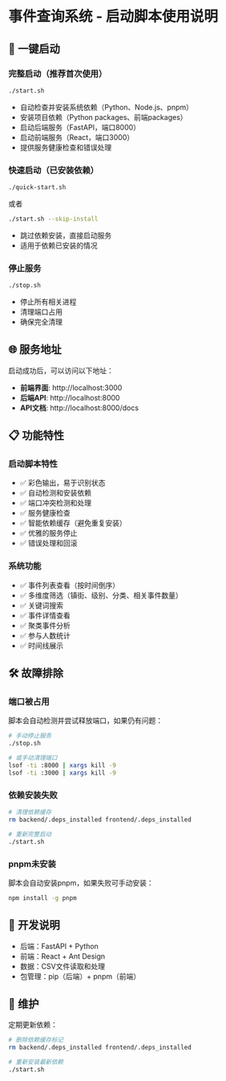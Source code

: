 # 事件查询系统 - 启动脚本使用说明

## 🚀 一键启动

### 完整启动（推荐首次使用）
```bash
./start.sh
```
- 自动检查并安装系统依赖（Python、Node.js、pnpm）
- 安装项目依赖（Python packages、前端packages）
- 启动后端服务（FastAPI，端口8000）
- 启动前端服务（React，端口3000）
- 提供服务健康检查和错误处理

### 快速启动（已安装依赖）
```bash
./quick-start.sh
```
或者
```bash
./start.sh --skip-install
```
- 跳过依赖安装，直接启动服务
- 适用于依赖已安装的情况

### 停止服务
```bash
./stop.sh
```
- 停止所有相关进程
- 清理端口占用
- 确保完全清理

## 🌐 服务地址

启动成功后，可以访问以下地址：

- **前端界面**: http://localhost:3000
- **后端API**: http://localhost:8000
- **API文档**: http://localhost:8000/docs

## 📋 功能特性

### 启动脚本特性
- ✅ 彩色输出，易于识别状态
- ✅ 自动检测和安装依赖
- ✅ 端口冲突检测和处理
- ✅ 服务健康检查
- ✅ 智能依赖缓存（避免重复安装）
- ✅ 优雅的服务停止
- ✅ 错误处理和回滚

### 系统功能
- ✅ 事件列表查看（按时间倒序）
- ✅ 多维度筛选（镇街、级别、分类、相关事件数量）
- ✅ 关键词搜索
- ✅ 事件详情查看
- ✅ 聚类事件分析
- ✅ 参与人数统计
- ✅ 时间线展示

## 🛠️ 故障排除

### 端口被占用
脚本会自动检测并尝试释放端口，如果仍有问题：
```bash
# 手动停止服务
./stop.sh

# 或手动清理端口
lsof -ti :8000 | xargs kill -9
lsof -ti :3000 | xargs kill -9
```

### 依赖安装失败
```bash
# 清理依赖缓存
rm backend/.deps_installed frontend/.deps_installed

# 重新完整启动
./start.sh
```

### pnpm未安装
脚本会自动安装pnpm，如果失败可手动安装：
```bash
npm install -g pnpm
```

## 📝 开发说明

- 后端：FastAPI + Python
- 前端：React + Ant Design
- 数据：CSV文件读取和处理
- 包管理：pip（后端）+ pnpm（前端）

## 🔧 维护

定期更新依赖：
```bash
# 删除依赖缓存标记
rm backend/.deps_installed frontend/.deps_installed

# 重新安装最新依赖
./start.sh
``` 